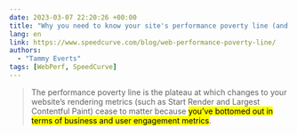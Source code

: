 ```yaml
---
date: 2023-03-07 22:20:26 +00:00
title: "Why you need to know your site's performance poverty line (and how to find it)"
lang: en
link: https://www.speedcurve.com/blog/web-performance-poverty-line/
authors:
  - "Tammy Everts"
tags: [WebPerf, SpeedCurve]
---
```


> The performance poverty line is the plateau at which changes to your website’s rendering metrics (such as Start Render and Largest Contentful Paint) cease to matter because <mark>you’ve bottomed out in terms of business and user engagement metrics</mark>.
